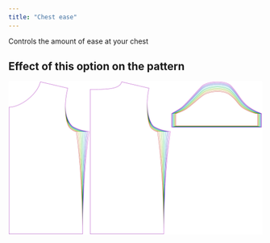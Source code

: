 ```yaml
---
title: "Chest ease"
---
```


Controls the amount of ease at your chest

## Effect of this option on the pattern

![This image shows the effect of this option by superimposing several variants that have a different value for this option](teagan_chestease_sample.svg "Effect of this option on the pattern")
